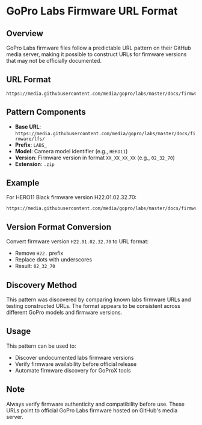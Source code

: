 # GoPro Labs Firmware URL Format

## Overview
GoPro Labs firmware files follow a predictable URL pattern on their GitHub media server, making it possible to construct URLs for firmware versions that may not be officially documented.

## URL Format
```
https://media.githubusercontent.com/media/gopro/labs/master/docs/firmware/lfs/LABS_{MODEL}_{VERSION}.zip
```

## Pattern Components
- **Base URL**: `https://media.githubusercontent.com/media/gopro/labs/master/docs/firmware/lfs/`
- **Prefix**: `LABS_`
- **Model**: Camera model identifier (e.g., `HERO11`)
- **Version**: Firmware version in format `XX_XX_XX_XX` (e.g., `02_32_70`)
- **Extension**: `.zip`

## Example
For HERO11 Black firmware version H22.01.02.32.70:
```
https://media.githubusercontent.com/media/gopro/labs/master/docs/firmware/lfs/LABS_HERO11_02_32_70.zip
```

## Version Format Conversion
Convert firmware version `H22.01.02.32.70` to URL format:
- Remove `H22.` prefix
- Replace dots with underscores
- Result: `02_32_70`

## Discovery Method
This pattern was discovered by comparing known labs firmware URLs and testing constructed URLs. The format appears to be consistent across different GoPro models and firmware versions.

## Usage
This pattern can be used to:
- Discover undocumented labs firmware versions
- Verify firmware availability before official release
- Automate firmware discovery for GoProX tools

## Note
Always verify firmware authenticity and compatibility before use. These URLs point to official GoPro Labs firmware hosted on GitHub's media server. 